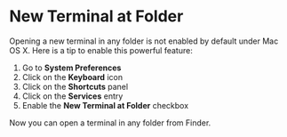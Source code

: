 # New Terminal at Folder

Opening a new terminal in any folder is not enabled by default under Mac OS X. Here is a tip to enable this powerful feature:

1. Go to **System Preferences**
2. Click on the **Keyboard** icon
3. Click on the **Shortcuts** panel
4. Click on the **Services** entry
5. Enable the **New Terminal at Folder** checkbox

Now you can open a terminal in any folder from Finder.
